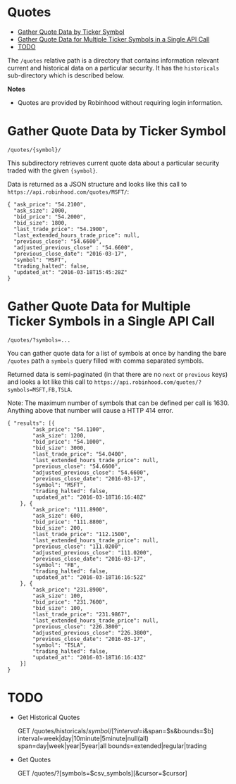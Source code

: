 # Quotes

- [Gather Quote Data by Ticker Symbol](#gather-quote-data-by-ticker-symbol)
- [Gather Quote Data for Multiple Ticker Symbols in a Single API Call](#gather-quote-data-for-multiple-ticker-symbols-in-a-single-api-call)
- [TODO](#)

The `/quotes` relative path is a directory that contains information relevant current and historical data on a particular security. It has the `historicals` sub-directory which is described below.

**Notes**

* Quotes are provided by Robinhood without requiring login information.

# Gather Quote Data by Ticker Symbol

`/quotes/{symbol}/`

This subdirectory retrieves current quote data about a particular security traded with the given `{symbol}`.

Data is returned as a JSON structure and looks like this call to `https://api.robinhood.com/quotes/MSFT/`:

    { "ask_price": "54.2100",
      "ask_size": 2000,
      "bid_price": "54.2000",
      "bid_size": 1800,
      "last_trade_price": "54.1900",
      "last_extended_hours_trade_price": null,
      "previous_close": "54.6600",
      "adjusted_previous_close" : "54.6600",
      "previous_close_date": "2016-03-17",
      "symbol": "MSFT",
      "trading_halted": false,
      "updated_at": "2016-03-18T15:45:28Z"
    }

# Gather Quote Data for Multiple Ticker Symbols in a Single API Call

`/quotes/?symbols=...`

You can gather quote data for a list of symbols at once by handing the bare `/quotes` path a `symbols` query filled with comma separated symbols.

Returned data is semi-paginated (in that there are no `next` or `previous` keys) and looks a lot like this call to `https://api.robinhood.com/quotes/?symbols=MSFT,FB,TSLA`.

Note: The maximum number of symbols that can be defined per call is 1630.  Anything above that number will cause a HTTP 414 error.

    { "results": [{
            "ask_price": "54.1100",
            "ask_size": 1200,
            "bid_price": "54.1000",
            "bid_size": 3000,
            "last_trade_price": "54.0400",
            "last_extended_hours_trade_price": null,
            "previous_close": "54.6600",
            "adjusted_previous_close": "54.6600",
            "previous_close_date": "2016-03-17",
            "symbol": "MSFT",
            "trading_halted": false,
            "updated_at": "2016-03-18T16:16:48Z"
        }, {
            "ask_price": "111.8900",
            "ask_size": 600,
            "bid_price": "111.8800",
            "bid_size": 200,
            "last_trade_price": "112.1500",
            "last_extended_hours_trade_price": null,
            "previous_close": "111.0200",
            "adjusted_previous_close": "111.0200",
            "previous_close_date": "2016-03-17",
            "symbol": "FB",
            "trading_halted": false,
            "updated_at": "2016-03-18T16:16:52Z"
        }, {
            "ask_price": "231.8900",
            "ask_size": 100,
            "bid_price": "231.7600",
            "bid_size": 100,
            "last_trade_price": "231.9867",
            "last_extended_hours_trade_price": null,
            "previous_close": "226.3800",
            "adjusted_previous_close": "226.3800",
            "previous_close_date": "2016-03-17",
            "symbol": "TSLA",
            "trading_halted": false,
            "updated_at": "2016-03-18T16:16:43Z"
        }]
    }

# TODO

- Get Historical Quotes

    GET /quotes/historicals/$symbol/[?interval=$i&span=$s&bounds=$b]
        interval=week|day|10minute|5minute|null(all)
        span=day|week|year|5year|all
        bounds=extended|regular|trading

- Get Quotes

    GET /quotes/?[symbols=$csv_symbols][&cursor=$cursor]
